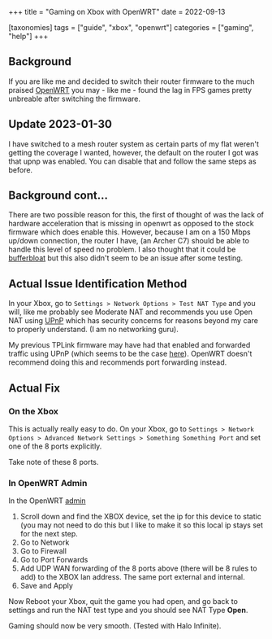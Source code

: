 +++
title = "Gaming on Xbox with OpenWRT"
date = 2022-09-13

[taxonomies]
tags = ["guide", "xbox", "openwrt"]
categories = ["gaming", "help"]
+++

## Background

If you are like me and decided to switch their router firmware
to the much praised [OpenWRT](https://openwrt.org/) you may - like me -
found the lag in FPS games pretty unbreable after switching the firmware.

<!-- more -->

## Update 2023-01-30

I have switched to a mesh router system as certain parts of my flat weren't
getting the coverage I wanted, however, the default on the router I got was
that upnp was enabled. You can disable that and follow the same steps as
before.

## Background cont...

There are two possible reason for this, the first of thought of was
the lack of hardware acceleration that is missing in openwrt as opposed to
the stock firmware which does enable this. However, because I am on a 150 Mbps
up/down connection, the router I have, (an Archer C7) should be able to
handle this level of speed no problem. I also thought that it could be
[bufferbloat](https://openwrt.org/docs/guide-user/network/traffic-shaping/sqm?s[]=bufferbloat)
but this also didn't seem to be an issue after some testing.

## Actual Issue Identification Method

In your Xbox, go to `Settings > Network Options > Test NAT Type` and you will,
like me probably see Moderate NAT and recommends you use Open NAT using
[UPnP](https://openwrt.org/docs/guide-user/firewall/upnp/upnp_setup) which has security
concerns for reasons beyond my care to properly understand. (I am no networking guru).

My previous TPLink firmware may have had that enabled and forwarded traffic
using UPnP (which seems to be the case
[here](https://community.tp-link.com/en/home/forum/topic/168302)). OpenWRT
doesn't recommend doing this and recommends port forwarding instead.

## Actual Fix

### On the Xbox

This is actually really easy to do. On your Xbox, go to
`Settings > Network Options > Advanced Network Settings > Something Something
Port` and set one of the 8 ports explicitly.

Take note of these 8 ports.

### In OpenWRT Admin

In the OpenWRT [admin](http://192.168.1.1)

1. Scroll down and find the XBOX device, set the ip for this device to static (you may not
   need to do this but I like to make it so this local ip stays set for the next step.
2. Go to Network
3. Go to Firewall
4. Go to Port Forwards
5. Add UDP WAN forwarding of the 8 ports above (there will be 8 rules to add) to the XBOX
   lan address. The same port external and internal.
6. Save and Apply

Now Reboot your Xbox, quit the game you had open, and go back to settings and run the
NAT test type and you should see NAT Type **Open**.

Gaming should now be very smooth. (Tested with Halo Infinite).
